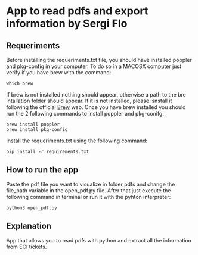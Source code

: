 # App to read pdfs and export information by Sergi Flo

## Requeriments

Before installing the requeriments.txt file, you should have installed poppler and pkg-config in your computer. To do so in a MACOSX computer just verify if you have brew with the command:
```
which brew
```
If brew is not installed nothing should appear, otherwise a path to the bre intallation folder should appear. If it is not installed, please isnstall it following the official [Brew](https://brew.sh) web. Once you have brew installed you should run the 2 following commands to install poppler and pkg-conifg:
```
brew install poppler
brew install pkg-config
```

Install the requeriments.txt using the following command:

```
pip install -r requirements.txt
```

## How to run the app

Paste the pdf file you want to visualize in folder pdfs and change the file_path variable in the open_pdf.py file. After that just execute the following command in terminal or run it with the pyhton interpreter:

```
python3 open_pdf.py
```

## Explanation

App that allows you to read pdfs with python and extract all the information from ECI tickets.